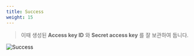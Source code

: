 ```yaml
---
title: Success
weight: 15
---
```


> 이때 생성된 **Access key ID** 와 **Secret access key** 를 잘 보관하여 둡니다.

![Success](../../account/images/add_user_05.png)
